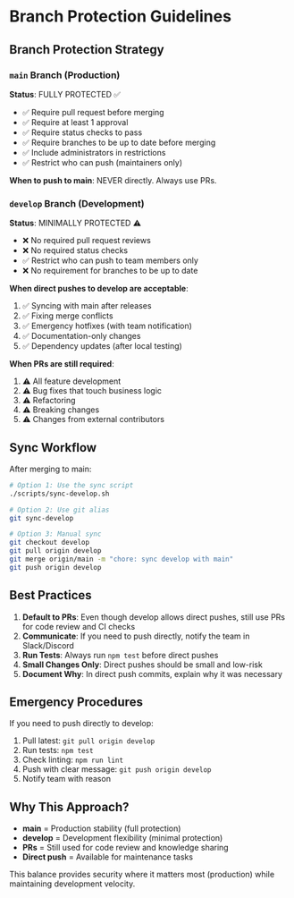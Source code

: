 # Branch Protection Guidelines

## Branch Protection Strategy

### `main` Branch (Production)
**Status**: FULLY PROTECTED ✅

- ✅ Require pull request before merging
- ✅ Require at least 1 approval
- ✅ Require status checks to pass
- ✅ Require branches to be up to date before merging
- ✅ Include administrators in restrictions
- ✅ Restrict who can push (maintainers only)

**When to push to main**: NEVER directly. Always use PRs.

### `develop` Branch (Development)
**Status**: MINIMALLY PROTECTED ⚠️

- ❌ No required pull request reviews
- ❌ No required status checks
- ✅ Restrict who can push to team members only
- ❌ No requirement for branches to be up to date

**When direct pushes to develop are acceptable**:
1. ✅ Syncing with main after releases
2. ✅ Fixing merge conflicts
3. ✅ Emergency hotfixes (with team notification)
4. ✅ Documentation-only changes
5. ✅ Dependency updates (after local testing)

**When PRs are still required**:
1. ⚠️ All feature development
2. ⚠️ Bug fixes that touch business logic
3. ⚠️ Refactoring
4. ⚠️ Breaking changes
5. ⚠️ Changes from external contributors

## Sync Workflow

After merging to main:
```bash
# Option 1: Use the sync script
./scripts/sync-develop.sh

# Option 2: Use git alias
git sync-develop

# Option 3: Manual sync
git checkout develop
git pull origin develop
git merge origin/main -m "chore: sync develop with main"
git push origin develop
```

## Best Practices

1. **Default to PRs**: Even though develop allows direct pushes, still use PRs for code review and CI checks
2. **Communicate**: If you need to push directly, notify the team in Slack/Discord
3. **Run Tests**: Always run `npm test` before direct pushes
4. **Small Changes Only**: Direct pushes should be small and low-risk
5. **Document Why**: In direct push commits, explain why it was necessary

## Emergency Procedures

If you need to push directly to develop:
1. Pull latest: `git pull origin develop`
2. Run tests: `npm test`
3. Check linting: `npm run lint`
4. Push with clear message: `git push origin develop`
5. Notify team with reason

## Why This Approach?

- **main** = Production stability (full protection)
- **develop** = Development flexibility (minimal protection)
- **PRs** = Still used for code review and knowledge sharing
- **Direct push** = Available for maintenance tasks

This balance provides security where it matters most (production) while maintaining development velocity.